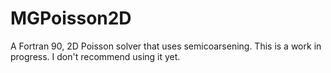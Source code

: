 # MGPoisson2D
A Fortran 90, 2D Poisson solver that uses semicoarsening.
This is a work in progress. I don't recommend using it yet.
